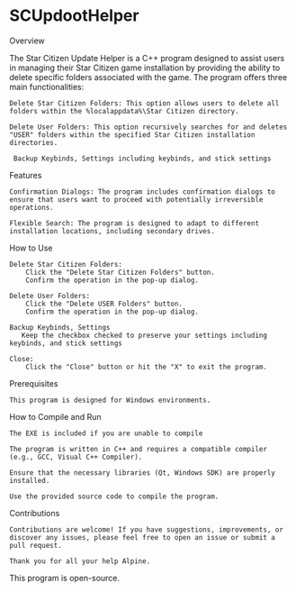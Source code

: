 # SCUpdootHelper
Overview

The Star Citizen Update Helper is a C++ program designed to assist users in managing their Star Citizen game installation by providing the ability to delete specific folders associated with the game. The program offers three main functionalities:

    Delete Star Citizen Folders: This option allows users to delete all folders within the %localappdata%\Star Citizen directory.

    Delete User Folders: This option recursively searches for and deletes "USER" folders within the specified Star Citizen installation directories.

     Backup Keybinds, Settings including keybinds, and stick settings

Features

    Confirmation Dialogs: The program includes confirmation dialogs to ensure that users want to proceed with potentially irreversible operations.

    Flexible Search: The program is designed to adapt to different installation locations, including secondary drives.

How to Use

    Delete Star Citizen Folders:
        Click the "Delete Star Citizen Folders" button.
        Confirm the operation in the pop-up dialog.

    Delete User Folders:
        Click the "Delete USER Folders" button.
        Confirm the operation in the pop-up dialog.
    
    Backup Keybinds, Settings
       Keep the checkbox checked to preserve your settings including keybinds, and stick settings
       
    Close:
        Click the "Close" button or hit the "X" to exit the program.

Prerequisites

    This program is designed for Windows environments.


How to Compile and Run

    The EXE is included if you are unable to compile
    
    The program is written in C++ and requires a compatible compiler (e.g., GCC, Visual C++ Compiler).

    Ensure that the necessary libraries (Qt, Windows SDK) are properly installed.

    Use the provided source code to compile the program.

Contributions

    Contributions are welcome! If you have suggestions, improvements, or discover any issues, please feel free to open an issue or submit a pull request.

    Thank you for all your help Alpine.

This program is open-source.
